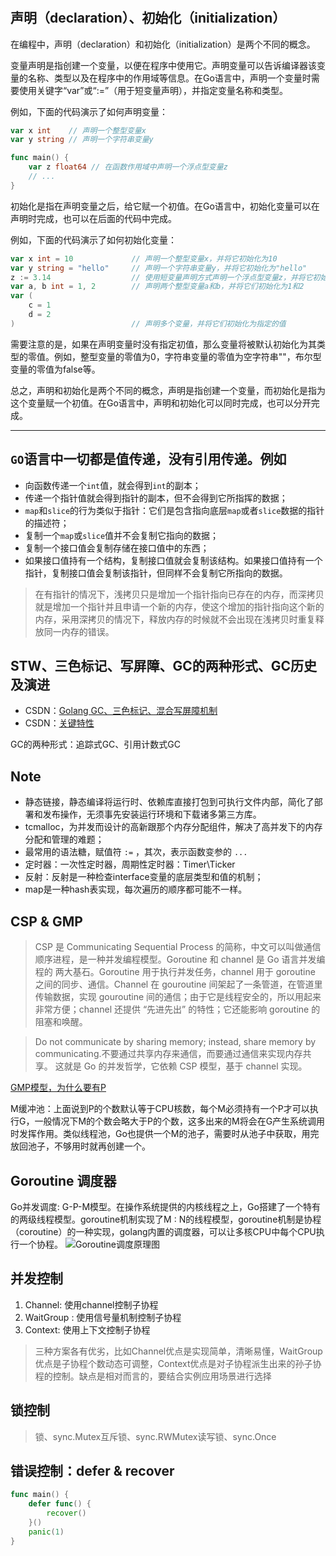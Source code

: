 #

## 声明（declaration）、初始化（initialization）

在编程中，声明（declaration）和初始化（initialization）是两个不同的概念。

变量声明是指创建一个变量，以便在程序中使用它。声明变量可以告诉编译器该变量的名称、类型以及在程序中的作用域等信息。在Go语言中，声明一个变量时需要使用关键字“var”或“:=”（用于短变量声明），并指定变量名称和类型。

例如，下面的代码演示了如何声明变量：

```go
var x int    // 声明一个整型变量x
var y string // 声明一个字符串变量y

func main() {
    var z float64 // 在函数作用域中声明一个浮点型变量z
    // ...
}
```

初始化是指在声明变量之后，给它赋一个初值。在Go语言中，初始化变量可以在声明时完成，也可以在后面的代码中完成。

例如，下面的代码演示了如何初始化变量：

```go
var x int = 10             // 声明一个整型变量x，并将它初始化为10
var y string = "hello"     // 声明一个字符串变量y，并将它初始化为"hello"
z := 3.14                  // 使用短变量声明方式声明一个浮点型变量z，并将它初始化为3.14
var a, b int = 1, 2        // 声明两个整型变量a和b，并将它们初始化为1和2
var (
    c = 1
    d = 2
)                          // 声明多个变量，并将它们初始化为指定的值
```

需要注意的是，如果在声明变量时没有指定初值，那么变量将被默认初始化为其类型的零值。例如，整型变量的零值为0，字符串变量的零值为空字符串""，布尔型变量的零值为false等。

总之，声明和初始化是两个不同的概念，声明是指创建一个变量，而初始化是指为这个变量赋一个初值。在Go语言中，声明和初始化可以同时完成，也可以分开完成。

---

## `GO`语言中一切都是值传递，没有引用传递。例如

- 向函数传递一个`int`值，就会得到`int`的副本；
- 传递一个指针值就会得到指针的副本，但不会得到它所指挥的数据；
- `map`和`slice`的行为类似于指针：它们是包含指向底层`map`或者`slice`数据的指针的描述符；
- 复制一个`map`或`slice`值并不会复制它指向的数据；
- 复制一个接口值会复制存储在接口值中的东西；
- 如果接口值持有一个结构，复制接口值就会复制该结构。如果接口值持有一个指针，复制接口值会复制该指针，但同样不会复制它所指向的数据。

> 在有指针的情况下，浅拷贝只是增加一个指针指向已存在的内存，而深拷贝就是增加一个指针并且申请一个新的内存，使这个增加的指针指向这个新的内存，采用深拷贝的情况下，释放内存的时候就不会出现在浅拷贝时重复释放同一内存的错误。

## STW、三色标记、写屏障、GC的两种形式、GC历史及演进

- CSDN：[Golang GC、三色标记、混合写屏障机制](https://blog.csdn.net/sinat_40292249/article/details/122176270)
- CSDN：[关键特性](https://blog.csdn.net/xiaodaoge_it/category_11461081.html)

GC的两种形式：追踪式GC、引用计数式GC

## Note

- 静态链接，静态编译将运行时、依赖库直接打包到可执行文件内部，简化了部署和发布操作，无须事先安装运行环境和下载诸多第三方库。
- tcmalloc，为并发而设计的高新跟那个内存分配组件，解决了高并发下的内存分配和管理的难题；
- 最常用的语法糖，赋值符 `:=` ，其次，表示函数变参的 `...`
- 定时器：一次性定时器，周期性定时器：Timer\Ticker
- 反射：反射是一种检查interface变量的底层类型和值的机制；
- map是一种hash表实现，每次遍历的顺序都可能不一样。

## CSP & GMP
>
> CSP 是 Communicating Sequential Process 的简称，中文可以叫做通信顺序进程，是一种并发编程模型。Goroutine 和 channel 是 Go 语言并发编程的 两大基石。Goroutine 用于执行并发任务，channel 用于 goroutine 之间的同步、通信。Channel 在 gouroutine 间架起了一条管道，在管道里传输数据，实现 gouroutine 间的通信；由于它是线程安全的，所以用起来非常方便；channel 还提供 “先进先出” 的特性；它还能影响 goroutine 的阻塞和唤醒。

> Do not communicate by sharing memory; instead, share memory by communicating.不要通过共享内存来通信，而要通过通信来实现内存共享。
> 这就是 Go 的并发哲学，它依赖 CSP 模型，基于 channel 实现。

[GMP模型，为什么要有P](https://juejin.cn/post/6968311281220583454)

M缓冲池：上面说到P的个数默认等于CPU核数，每个M必须持有一个P才可以执行G，一般情况下M的个数会略大于P的个数，这多出来的M将会在G产生系统调用时发挥作用。类似线程池，Go也提供一个M的池子，需要时从池子中获取，用完放回池子，不够用时就再创建一个。

## Goroutine 调度器

Go并发调度: G-P-M模型。在操作系统提供的内核线程之上，Go搭建了一个特有的两级线程模型。goroutine机制实现了M : N的线程模型，goroutine机制是协程（coroutine）的一种实现，golang内置的调度器，可以让多核CPU中每个CPU执行一个协程。
![Goroutine调度原理图](../img/golang01.png)

## 并发控制

1. Channel: 使用channel控制子协程
2. WaitGroup : 使用信号量机制控制子协程
3. Context: 使用上下文控制子协程

> 三种方案各有优劣，比如Channel优点是实现简单，清晰易懂，WaitGroup优点是子协程个数动态可调整，Context优点是对子协程派生出来的孙子协程的控制。缺点是相对而言的，要结合实例应用场景进行选择

## 锁控制
>
> 锁、sync.Mutex互斥锁、sync.RWMutex读写锁、sync.Once

## 错误控制：defer & recover

```go
func main() {
    defer func() {
        recover()
    }()
    panic(1)
}
```

